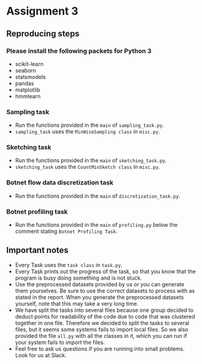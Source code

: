 # Assignment 3 

## Reproducing steps

### Please install the following packets for Python 3

* scikit-learn
* seaborn
* statsmodels
* pandas
* matplotlib
* hmmlearn

### Sampling task

* Run the functions provided in the ```main``` of ```sampling_task.py```.
* ```sampling_task``` uses the ```MinWiseSampling class``` in ```misc.py```.

### Sketching task

* Run the functions provided in the ```main``` of ```sketching_task.py```.
* ```sketching_task``` uses the ```CountMinSketch class``` in ```misc.py```.

### Botnet flow data discretization task

* Run the functions provided in the ```main``` of ```discretization_task.py```.

### Botnet profiling task

* Run the functions provided in the ```main``` of ```profiling.py``` below the comment stating ```Botnet Profiling Task```.

## Important notes
* Every Task uses the ```task class``` in ```task.py```.
* Every Task prints out the progress of the task, so that you know that the program is busy doing something and is not stuck.
* Use the preprocessed datasets provided by us or you can generate them yourselves. Be sure to use the correct datasets to process with as stated in the report. When you generate the preprocessed datasets yourself, note that this may take a very long time.
* We have split the tasks into several files because one group decided to deduct points for readability of the code
due to code that was clustered together in one file. Therefore we decided to split the tasks to several files, but
it seems some systems fails to import local files. So we also provided the file ```all.py``` with all the classes in it, which you can run if your system fails to import the files.
* Feel free to ask us questions if you are running into small problems. Look for us at Slack.
